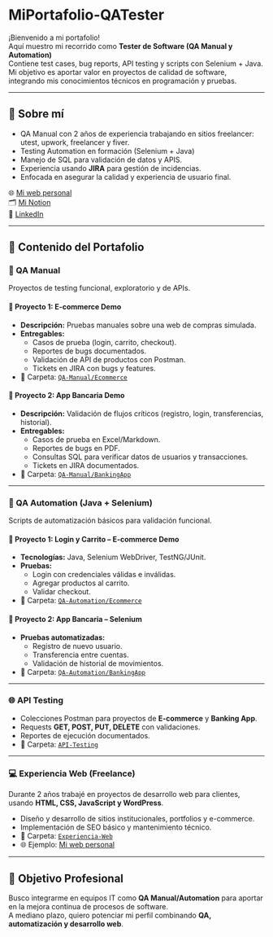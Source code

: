 # MiPortafolio-QATester
¡Bienvenido a mi portafolio!  
Aquí muestro mi recorrido como **Tester de Software (QA Manual y Automation)**  
Contiene test cases, bug reports, API testing y scripts con Selenium + Java.
Mi objetivo es aportar valor en proyectos de calidad de software, integrando mis conocimientos técnicos en programación y pruebas.

---

## 📌 Sobre mí
- QA Manual con 2 años de experiencia trabajando en sitios freelancer: utest, upwork, freelancer y fiver. 
- Testing Automation en formación (Selenium + Java)
- Manejo de SQL para validación de datos y APIS.  
- Experiencia usando **JIRA** para gestión de incidencias.  
- Enfocada en asegurar la calidad y experiencia de usuario final.  

🌐 [Mi web personal](https://agustinagmz.github.io)  
🗂️ [Mi Notion](enlace-a-tu-notion)  
💼 [LinkedIn](tu-linkedin)

---

## 📂 Contenido del Portafolio

### 🔎 QA Manual
Proyectos de testing funcional, exploratorio y de APIs.

#### 📌 Proyecto 1: E-commerce Demo
- **Descripción:** Pruebas manuales sobre una web de compras simulada.  
- **Entregables:**  
  - Casos de prueba (login, carrito, checkout).  
  - Reportes de bugs documentados.  
  - Validación de API de productos con Postman.  
  - Tickets en JIRA con bugs y features.  
- 📂 Carpeta: [`QA-Manual/Ecommerce`](QA-Manual/Ecommerce)

#### 📌 Proyecto 2: App Bancaria Demo
- **Descripción:** Validación de flujos críticos (registro, login, transferencias, historial).  
- **Entregables:**  
  - Casos de prueba en Excel/Markdown.  
  - Reportes de bugs en PDF.  
  - Consultas SQL para verificar datos de usuarios y transacciones.  
  - Tickets en JIRA documentados.  
- 📂 Carpeta: [`QA-Manual/BankingApp`](QA-Manual/BankingApp)

---

### 🤖 QA Automation (Java + Selenium)
Scripts de automatización básicos para validación funcional.

#### 📌 Proyecto 1: Login y Carrito – E-commerce Demo
- **Tecnologías:** Java, Selenium WebDriver, TestNG/JUnit.  
- **Pruebas:**  
  - Login con credenciales válidas e inválidas.  
  - Agregar productos al carrito.  
  - Validar checkout.  
- 📂 Carpeta: [`QA-Automation/Ecommerce`](QA-Automation/Ecommerce)

#### 📌 Proyecto 2: App Bancaria – Selenium
- **Pruebas automatizadas:**  
  - Registro de nuevo usuario.  
  - Transferencia entre cuentas.  
  - Validación de historial de movimientos.  
- 📂 Carpeta: [`QA-Automation/BankingApp`](QA-Automation/BankingApp)

---

### 🌐 API Testing
- Colecciones Postman para proyectos de **E-commerce** y **Banking App**.  
- Requests **GET, POST, PUT, DELETE** con validaciones.  
- Reportes de ejecución documentados.  
- 📂 Carpeta: [`API-Testing`](API-Testing)

---

### 💻 Experiencia Web (Freelance)
Durante 2 años trabajé en proyectos de desarrollo web para clientes, usando **HTML, CSS, JavaScript y WordPress**.  
- Diseño y desarrollo de sitios institucionales, portfolios y e-commerce.  
- Implementación de SEO básico y mantenimiento técnico.  
- 📂 Carpeta: [`Experiencia-Web`](Experiencia-Web)  
- 🌐 Ejemplo: [Mi web personal](https://agustinagmz.github.io)

---

## 🚀 Objetivo Profesional
Busco integrarme en equipos IT como **QA Manual/Automation** para aportar en la mejora continua de procesos de software.  
A mediano plazo, quiero potenciar mi perfil combinando **QA, automatización y desarrollo web**.

